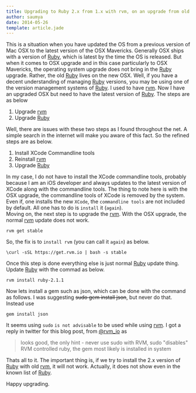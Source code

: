```yaml
---
title: Upgrading to Ruby 2.x from 1.x with rvm, on an upgrade from old OSX to Mavericks.
author: saumya
date: 2014-05-26
template: article.jade
---
```




This is a situation when you have updated the OS from a previous version of Mac OSX to the latest version of the OSX Mavericks. Generally OSX ships with a version of [Ruby][1], which is latest by the time the OS is released. But when it comes to OSX upgrade and in this case particularly to OSX Mavericks, the operating system upgrade does not bring in the [Ruby][1] upgrade. Rather, the old [Ruby][1] lives on the new OSX. Well, if you have a decent understanding of managing [Ruby][1] versions, you may be using one of the version management systems of [Ruby][1]. I used to have [rvm][2]. Now I have an upgraded OSX but need to have the latest version of [Ruby][1]. The steps are as below     
1. Upgrade [rvm][2]
2. Upgrade [Ruby][1]

Well, there are issues with these two steps as I found throughout the net. A simple search in the internet will make you aware of this fact. So the refined steps are as below.
1. Install XCode Commandline tools
2. Reinstall [rvm][2]
3. Upgrade [Ruby][1]

In my case, I do not have to install the XCode commandline tools, probably because I am an iOS developer and always updates to the latest version of XCode along with the commandline tools. The thing to note here is with the OSX upgrade, the commandline tools of XCode is removed by the system. Even if, one installs the new `XCode`, the `commandline tools` are not included by default. All one has to do is `install` it (`again`).     
Moving on, the next step is to upgrade the [rvm][2]. With the OSX upgrade, the normal [rvm][2] update does not work.

```
rvm get stable
```
So, the fix is to `install rvm` (you can call it `again`) as below.

```
\curl -sSL https://get.rvm.io | bash -s stable
```
Once this step is done everything else is just normal [Ruby][1] update thing. Update [Ruby][1] with the commad as below.

```
rvm install ruby-2.1.1
```
Now lets install a gem such as json, which can be done with the command as follows. I was suggesting ~~sudo gem install json~~, but never do that. Instead use

```
gem install json
```
It seems using `sudo` `is not advisable` to be used while using [rvm][2]. I got a reply in twitter for this blog post, from [@rvm_io][3] as 
> looks good, the only hint - never use sudo with RVM, sudo "disables" RVM controlled ruby, the gem most likely is installed in system    

Thats all to it. The important thing is, if we try to install the 2.x version of [Ruby][1] with old [rvm][2], it will not work. Actually, it does not show even in the known list of [Ruby][1].

Happy upgrading.







[1]: https://www.ruby-lang.org/en/
[2]: http://rvm.io/
[3]: https://twitter.com/rvm_io


